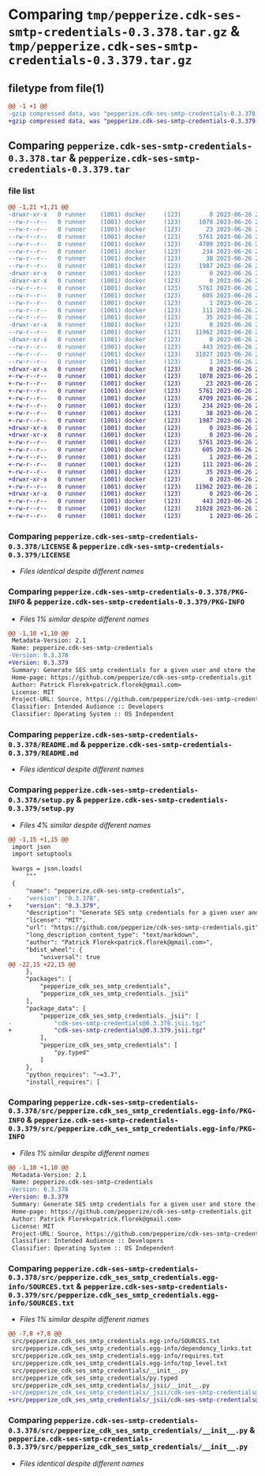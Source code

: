 # Comparing `tmp/pepperize.cdk-ses-smtp-credentials-0.3.378.tar.gz` & `tmp/pepperize.cdk-ses-smtp-credentials-0.3.379.tar.gz`

## filetype from file(1)

```diff
@@ -1 +1 @@
-gzip compressed data, was "pepperize.cdk-ses-smtp-credentials-0.3.378.tar", last modified: Mon Jun 26 23:20:45 2023, max compression
+gzip compressed data, was "pepperize.cdk-ses-smtp-credentials-0.3.379.tar", last modified: Mon Jun 26 23:26:54 2023, max compression
```

## Comparing `pepperize.cdk-ses-smtp-credentials-0.3.378.tar` & `pepperize.cdk-ses-smtp-credentials-0.3.379.tar`

### file list

```diff
@@ -1,21 +1,21 @@
-drwxr-xr-x   0 runner    (1001) docker     (123)        0 2023-06-26 23:20:45.976749 pepperize.cdk-ses-smtp-credentials-0.3.378/
--rw-r--r--   0 runner    (1001) docker     (123)     1078 2023-06-26 23:20:34.000000 pepperize.cdk-ses-smtp-credentials-0.3.378/LICENSE
--rw-r--r--   0 runner    (1001) docker     (123)       23 2023-06-26 23:20:34.000000 pepperize.cdk-ses-smtp-credentials-0.3.378/MANIFEST.in
--rw-r--r--   0 runner    (1001) docker     (123)     5761 2023-06-26 23:20:45.976749 pepperize.cdk-ses-smtp-credentials-0.3.378/PKG-INFO
--rw-r--r--   0 runner    (1001) docker     (123)     4709 2023-06-26 23:20:34.000000 pepperize.cdk-ses-smtp-credentials-0.3.378/README.md
--rw-r--r--   0 runner    (1001) docker     (123)      234 2023-06-26 23:20:34.000000 pepperize.cdk-ses-smtp-credentials-0.3.378/pyproject.toml
--rw-r--r--   0 runner    (1001) docker     (123)       38 2023-06-26 23:20:45.976749 pepperize.cdk-ses-smtp-credentials-0.3.378/setup.cfg
--rw-r--r--   0 runner    (1001) docker     (123)     1987 2023-06-26 23:20:34.000000 pepperize.cdk-ses-smtp-credentials-0.3.378/setup.py
-drwxr-xr-x   0 runner    (1001) docker     (123)        0 2023-06-26 23:20:45.972749 pepperize.cdk-ses-smtp-credentials-0.3.378/src/
-drwxr-xr-x   0 runner    (1001) docker     (123)        0 2023-06-26 23:20:45.972749 pepperize.cdk-ses-smtp-credentials-0.3.378/src/pepperize.cdk_ses_smtp_credentials.egg-info/
--rw-r--r--   0 runner    (1001) docker     (123)     5761 2023-06-26 23:20:45.000000 pepperize.cdk-ses-smtp-credentials-0.3.378/src/pepperize.cdk_ses_smtp_credentials.egg-info/PKG-INFO
--rw-r--r--   0 runner    (1001) docker     (123)      605 2023-06-26 23:20:45.000000 pepperize.cdk-ses-smtp-credentials-0.3.378/src/pepperize.cdk_ses_smtp_credentials.egg-info/SOURCES.txt
--rw-r--r--   0 runner    (1001) docker     (123)        1 2023-06-26 23:20:45.000000 pepperize.cdk-ses-smtp-credentials-0.3.378/src/pepperize.cdk_ses_smtp_credentials.egg-info/dependency_links.txt
--rw-r--r--   0 runner    (1001) docker     (123)      111 2023-06-26 23:20:45.000000 pepperize.cdk-ses-smtp-credentials-0.3.378/src/pepperize.cdk_ses_smtp_credentials.egg-info/requires.txt
--rw-r--r--   0 runner    (1001) docker     (123)       35 2023-06-26 23:20:45.000000 pepperize.cdk-ses-smtp-credentials-0.3.378/src/pepperize.cdk_ses_smtp_credentials.egg-info/top_level.txt
-drwxr-xr-x   0 runner    (1001) docker     (123)        0 2023-06-26 23:20:45.972749 pepperize.cdk-ses-smtp-credentials-0.3.378/src/pepperize_cdk_ses_smtp_credentials/
--rw-r--r--   0 runner    (1001) docker     (123)    11962 2023-06-26 23:20:34.000000 pepperize.cdk-ses-smtp-credentials-0.3.378/src/pepperize_cdk_ses_smtp_credentials/__init__.py
-drwxr-xr-x   0 runner    (1001) docker     (123)        0 2023-06-26 23:20:45.976749 pepperize.cdk-ses-smtp-credentials-0.3.378/src/pepperize_cdk_ses_smtp_credentials/_jsii/
--rw-r--r--   0 runner    (1001) docker     (123)      443 2023-06-26 23:20:34.000000 pepperize.cdk-ses-smtp-credentials-0.3.378/src/pepperize_cdk_ses_smtp_credentials/_jsii/__init__.py
--rw-r--r--   0 runner    (1001) docker     (123)    31027 2023-06-26 23:20:34.000000 pepperize.cdk-ses-smtp-credentials-0.3.378/src/pepperize_cdk_ses_smtp_credentials/_jsii/cdk-ses-smtp-credentials@0.3.378.jsii.tgz
--rw-r--r--   0 runner    (1001) docker     (123)        1 2023-06-26 23:20:34.000000 pepperize.cdk-ses-smtp-credentials-0.3.378/src/pepperize_cdk_ses_smtp_credentials/py.typed
+drwxr-xr-x   0 runner    (1001) docker     (123)        0 2023-06-26 23:26:54.644853 pepperize.cdk-ses-smtp-credentials-0.3.379/
+-rw-r--r--   0 runner    (1001) docker     (123)     1078 2023-06-26 23:26:40.000000 pepperize.cdk-ses-smtp-credentials-0.3.379/LICENSE
+-rw-r--r--   0 runner    (1001) docker     (123)       23 2023-06-26 23:26:40.000000 pepperize.cdk-ses-smtp-credentials-0.3.379/MANIFEST.in
+-rw-r--r--   0 runner    (1001) docker     (123)     5761 2023-06-26 23:26:54.644853 pepperize.cdk-ses-smtp-credentials-0.3.379/PKG-INFO
+-rw-r--r--   0 runner    (1001) docker     (123)     4709 2023-06-26 23:26:40.000000 pepperize.cdk-ses-smtp-credentials-0.3.379/README.md
+-rw-r--r--   0 runner    (1001) docker     (123)      234 2023-06-26 23:26:40.000000 pepperize.cdk-ses-smtp-credentials-0.3.379/pyproject.toml
+-rw-r--r--   0 runner    (1001) docker     (123)       38 2023-06-26 23:26:54.644853 pepperize.cdk-ses-smtp-credentials-0.3.379/setup.cfg
+-rw-r--r--   0 runner    (1001) docker     (123)     1987 2023-06-26 23:26:40.000000 pepperize.cdk-ses-smtp-credentials-0.3.379/setup.py
+drwxr-xr-x   0 runner    (1001) docker     (123)        0 2023-06-26 23:26:54.640853 pepperize.cdk-ses-smtp-credentials-0.3.379/src/
+drwxr-xr-x   0 runner    (1001) docker     (123)        0 2023-06-26 23:26:54.640853 pepperize.cdk-ses-smtp-credentials-0.3.379/src/pepperize.cdk_ses_smtp_credentials.egg-info/
+-rw-r--r--   0 runner    (1001) docker     (123)     5761 2023-06-26 23:26:54.000000 pepperize.cdk-ses-smtp-credentials-0.3.379/src/pepperize.cdk_ses_smtp_credentials.egg-info/PKG-INFO
+-rw-r--r--   0 runner    (1001) docker     (123)      605 2023-06-26 23:26:54.000000 pepperize.cdk-ses-smtp-credentials-0.3.379/src/pepperize.cdk_ses_smtp_credentials.egg-info/SOURCES.txt
+-rw-r--r--   0 runner    (1001) docker     (123)        1 2023-06-26 23:26:54.000000 pepperize.cdk-ses-smtp-credentials-0.3.379/src/pepperize.cdk_ses_smtp_credentials.egg-info/dependency_links.txt
+-rw-r--r--   0 runner    (1001) docker     (123)      111 2023-06-26 23:26:54.000000 pepperize.cdk-ses-smtp-credentials-0.3.379/src/pepperize.cdk_ses_smtp_credentials.egg-info/requires.txt
+-rw-r--r--   0 runner    (1001) docker     (123)       35 2023-06-26 23:26:54.000000 pepperize.cdk-ses-smtp-credentials-0.3.379/src/pepperize.cdk_ses_smtp_credentials.egg-info/top_level.txt
+drwxr-xr-x   0 runner    (1001) docker     (123)        0 2023-06-26 23:26:54.640853 pepperize.cdk-ses-smtp-credentials-0.3.379/src/pepperize_cdk_ses_smtp_credentials/
+-rw-r--r--   0 runner    (1001) docker     (123)    11962 2023-06-26 23:26:40.000000 pepperize.cdk-ses-smtp-credentials-0.3.379/src/pepperize_cdk_ses_smtp_credentials/__init__.py
+drwxr-xr-x   0 runner    (1001) docker     (123)        0 2023-06-26 23:26:54.644853 pepperize.cdk-ses-smtp-credentials-0.3.379/src/pepperize_cdk_ses_smtp_credentials/_jsii/
+-rw-r--r--   0 runner    (1001) docker     (123)      443 2023-06-26 23:26:40.000000 pepperize.cdk-ses-smtp-credentials-0.3.379/src/pepperize_cdk_ses_smtp_credentials/_jsii/__init__.py
+-rw-r--r--   0 runner    (1001) docker     (123)    31028 2023-06-26 23:26:40.000000 pepperize.cdk-ses-smtp-credentials-0.3.379/src/pepperize_cdk_ses_smtp_credentials/_jsii/cdk-ses-smtp-credentials@0.3.379.jsii.tgz
+-rw-r--r--   0 runner    (1001) docker     (123)        1 2023-06-26 23:26:40.000000 pepperize.cdk-ses-smtp-credentials-0.3.379/src/pepperize_cdk_ses_smtp_credentials/py.typed
```

### Comparing `pepperize.cdk-ses-smtp-credentials-0.3.378/LICENSE` & `pepperize.cdk-ses-smtp-credentials-0.3.379/LICENSE`

 * *Files identical despite different names*

### Comparing `pepperize.cdk-ses-smtp-credentials-0.3.378/PKG-INFO` & `pepperize.cdk-ses-smtp-credentials-0.3.379/PKG-INFO`

 * *Files 1% similar despite different names*

```diff
@@ -1,10 +1,10 @@
 Metadata-Version: 2.1
 Name: pepperize.cdk-ses-smtp-credentials
-Version: 0.3.378
+Version: 0.3.379
 Summary: Generate SES smtp credentials for a given user and store the credentials in a SecretsManager Secret.
 Home-page: https://github.com/pepperize/cdk-ses-smtp-credentials.git
 Author: Patrick Florek<patrick.florek@gmail.com>
 License: MIT
 Project-URL: Source, https://github.com/pepperize/cdk-ses-smtp-credentials.git
 Classifier: Intended Audience :: Developers
 Classifier: Operating System :: OS Independent
```

### Comparing `pepperize.cdk-ses-smtp-credentials-0.3.378/README.md` & `pepperize.cdk-ses-smtp-credentials-0.3.379/README.md`

 * *Files identical despite different names*

### Comparing `pepperize.cdk-ses-smtp-credentials-0.3.378/setup.py` & `pepperize.cdk-ses-smtp-credentials-0.3.379/setup.py`

 * *Files 4% similar despite different names*

```diff
@@ -1,15 +1,15 @@
 import json
 import setuptools
 
 kwargs = json.loads(
     """
 {
     "name": "pepperize.cdk-ses-smtp-credentials",
-    "version": "0.3.378",
+    "version": "0.3.379",
     "description": "Generate SES smtp credentials for a given user and store the credentials in a SecretsManager Secret.",
     "license": "MIT",
     "url": "https://github.com/pepperize/cdk-ses-smtp-credentials.git",
     "long_description_content_type": "text/markdown",
     "author": "Patrick Florek<patrick.florek@gmail.com>",
     "bdist_wheel": {
         "universal": true
@@ -22,15 +22,15 @@
     },
     "packages": [
         "pepperize_cdk_ses_smtp_credentials",
         "pepperize_cdk_ses_smtp_credentials._jsii"
     ],
     "package_data": {
         "pepperize_cdk_ses_smtp_credentials._jsii": [
-            "cdk-ses-smtp-credentials@0.3.378.jsii.tgz"
+            "cdk-ses-smtp-credentials@0.3.379.jsii.tgz"
         ],
         "pepperize_cdk_ses_smtp_credentials": [
             "py.typed"
         ]
     },
     "python_requires": "~=3.7",
     "install_requires": [
```

### Comparing `pepperize.cdk-ses-smtp-credentials-0.3.378/src/pepperize.cdk_ses_smtp_credentials.egg-info/PKG-INFO` & `pepperize.cdk-ses-smtp-credentials-0.3.379/src/pepperize.cdk_ses_smtp_credentials.egg-info/PKG-INFO`

 * *Files 1% similar despite different names*

```diff
@@ -1,10 +1,10 @@
 Metadata-Version: 2.1
 Name: pepperize.cdk-ses-smtp-credentials
-Version: 0.3.378
+Version: 0.3.379
 Summary: Generate SES smtp credentials for a given user and store the credentials in a SecretsManager Secret.
 Home-page: https://github.com/pepperize/cdk-ses-smtp-credentials.git
 Author: Patrick Florek<patrick.florek@gmail.com>
 License: MIT
 Project-URL: Source, https://github.com/pepperize/cdk-ses-smtp-credentials.git
 Classifier: Intended Audience :: Developers
 Classifier: Operating System :: OS Independent
```

### Comparing `pepperize.cdk-ses-smtp-credentials-0.3.378/src/pepperize.cdk_ses_smtp_credentials.egg-info/SOURCES.txt` & `pepperize.cdk-ses-smtp-credentials-0.3.379/src/pepperize.cdk_ses_smtp_credentials.egg-info/SOURCES.txt`

 * *Files 1% similar despite different names*

```diff
@@ -7,8 +7,8 @@
 src/pepperize.cdk_ses_smtp_credentials.egg-info/SOURCES.txt
 src/pepperize.cdk_ses_smtp_credentials.egg-info/dependency_links.txt
 src/pepperize.cdk_ses_smtp_credentials.egg-info/requires.txt
 src/pepperize.cdk_ses_smtp_credentials.egg-info/top_level.txt
 src/pepperize_cdk_ses_smtp_credentials/__init__.py
 src/pepperize_cdk_ses_smtp_credentials/py.typed
 src/pepperize_cdk_ses_smtp_credentials/_jsii/__init__.py
-src/pepperize_cdk_ses_smtp_credentials/_jsii/cdk-ses-smtp-credentials@0.3.378.jsii.tgz
+src/pepperize_cdk_ses_smtp_credentials/_jsii/cdk-ses-smtp-credentials@0.3.379.jsii.tgz
```

### Comparing `pepperize.cdk-ses-smtp-credentials-0.3.378/src/pepperize_cdk_ses_smtp_credentials/__init__.py` & `pepperize.cdk-ses-smtp-credentials-0.3.379/src/pepperize_cdk_ses_smtp_credentials/__init__.py`

 * *Files identical despite different names*

